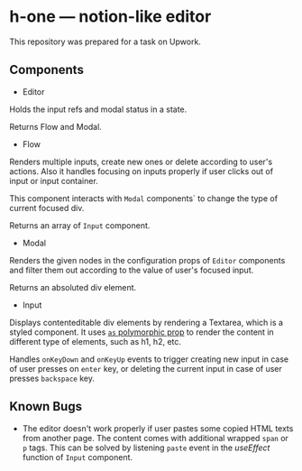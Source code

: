 # h-one ― notion-like editor

This repository was prepared for a task on Upwork.

## Components

- Editor

Holds the input refs and modal status in a state.

Returns Flow and Modal.

- Flow

Renders multiple inputs, create new ones or delete according to user's actions. Also it handles focusing on inputs properly if user clicks out of input or input container.

This component interacts with `Modal` components` to change the type of current focused div.

Returns an array of `Input` component.

- Modal

Renders the given nodes in the configuration props of `Editor` components and filter them out according to the value of user's focused input.

Returns an absoluted div element.


- Input

Displays contenteditable div elements by rendering a Textarea, which is a styled component. It uses [`as` polymorphic prop](https://styled-components.com/docs/api#as-polymorphic-prop) to render the content in different type of elements, such as h1, h2, etc.

Handles `onKeyDown` and `onKeyUp` events to trigger creating new input in case of user presses on `enter` key, or deleting the current input in case of user presses `backspace` key.

## Known Bugs

- The editor doesn't work properly if user pastes some copied HTML texts from another page. The content comes with additional wrapped `span` or `p` tags. This can be solved by listening `paste` event in the *useEffect* function of `Input` component.
